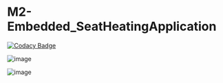 # M2-Embedded_SeatHeatingApplication

[![Codacy Badge](https://app.codacy.com/project/badge/Grade/39a289a7c8bf433094ce8c41c31a95fa)](https://www.codacy.com/gh/Debraj-123/M2-Embedded_SeatHeatingApplication/dashboard?utm_source=github.com&amp;utm_medium=referral&amp;utm_content=Debraj-123/M2-Embedded_SeatHeatingApplication&amp;utm_campaign=Badge_Grade)

![image](https://user-images.githubusercontent.com/94230294/144284466-095f43ed-1340-47fc-b0d1-cf734cb9a69c.png)

![image](https://user-images.githubusercontent.com/94230294/144284522-f6c80783-adda-42b9-b2dc-9f00c8ce9359.png)

